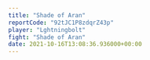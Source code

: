 ```yaml
---
title: "Shade of Aran"
reportCode: "92tJC1P8zdqrZ43p"
player: "Lghtningbolt"
fight: "Shade of Aran"
date: 2021-10-16T13:08:36.936000+00:00
---
```

